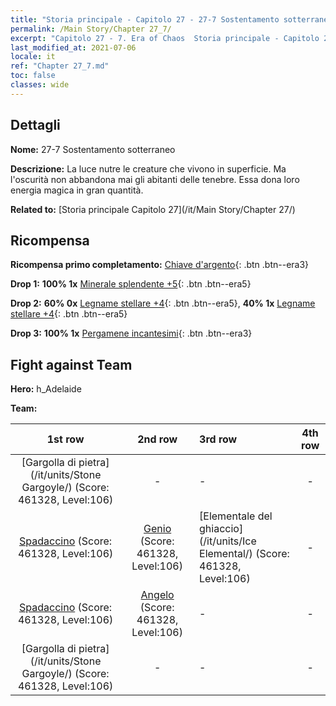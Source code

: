 ```yaml
---
title: "Storia principale - Capitolo 27 - 27-7 Sostentamento sotterraneo"
permalink: /Main Story/Chapter 27_7/
excerpt: "Capitolo 27 - 7. Era of Chaos  Storia principale - Capitolo 27_7. 27-7 Sostentamento sotterraneo"
last_modified_at: 2021-07-06
locale: it
ref: "Chapter 27_7.md"
toc: false
classes: wide
---
```


## Dettagli

 **Nome:** 27-7 Sostentamento sotterraneo

 **Descrizione:** La luce nutre le creature che vivono in superficie. Ma l'oscurità non abbandona mai gli abitanti delle tenebre. Essa dona loro energia magica in gran quantità.

 **Related to:** [Storia principale Capitolo 27](/it/Main Story/Chapter 27/)

## Ricompensa

 **Ricompensa primo completamento:** [Chiave d'argento](/ItemsIT/con_693/){: .btn .btn--era3}

 **Drop 1:** **100% 1x** [Minerale splendente +5](/ItemsIT/mat_96/){: .btn .btn--era5}

 **Drop 2:** **60% 0x** [Legname stellare +4](/ItemsIT/mat_90/){: .btn .btn--era5}, **40% 1x** [Legname stellare +4](/ItemsIT/mat_90/){: .btn .btn--era5}

 **Drop 3:** **100% 1x** [Pergamene incantesimi](/ItemsIT/con_694/){: .btn .btn--era3}


## Fight against Team
 **Hero:** h_Adelaide

 **Team:**


  | 1st row | 2nd row | 3rd row | 4th row |
  |:----:|:----:|:----|:----:|
  | [Gargolla di pietra](/it/units/Stone Gargoyle/) (Score: 461328, Level:106)  | - | - | - |
  | [Spadaccino](/it/units/Swordsman/) (Score: 461328, Level:106)  | [Genio](/it/units/Genie/) (Score: 461328, Level:106)  | [Elementale del ghiaccio](/it/units/Ice Elemental/) (Score: 461328, Level:106)  | - |
  | [Spadaccino](/it/units/Swordsman/) (Score: 461328, Level:106)  | [Angelo](/it/units/Angel/) (Score: 461328, Level:106)  | - | - |
  | [Gargolla di pietra](/it/units/Stone Gargoyle/) (Score: 461328, Level:106)  | - | - | - |


